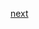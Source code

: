 <a href='javascript:Bookmarklet.loadJS(["https://rawgit.com/prokizzle/okcupid_bookmarklets/master/lib/next.js"]);var Bookmarklet={injectExternalJS:function(e,t){var a="undefined"!=typeof t?t:"javascript",n=document.createElement("SCRIPT");n.type="text/"+a,n.src=e,document.getElementsByTagName("head")[0].appendChild(n)},loadJS:function(e){for(var t=this,a=0;a<e.length;a++)t.injectExternalJS(e[a])}};'>next</a>
